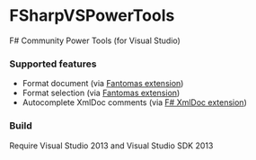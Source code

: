 FSharpVSPowerTools
============

F# Community Power Tools (for Visual Studio)

### Supported features
 - Format document (via [Fantomas extension](https://github.com/dungpa/fantomas))
 - Format selection (via [Fantomas extension](https://github.com/dungpa/fantomas))
 - Autocomplete XmlDoc comments (via [F# XmlDoc extension](http://lorgonblog.wordpress.com/2010/12/04/source-code-for-f-xmldoc-extension/))

### Build
Require Visual Studio 2013 and Visual Studio SDK 2013
